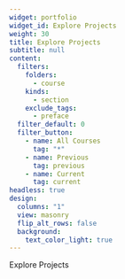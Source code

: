 ```yaml
---
widget: portfolio
widget_id: Explore Projects
weight: 30
title: Explore Projects
subtitle: null
content:
  filters:
    folders:
      - course
    kinds:
      - section
    exclude_tags:
      - preface
  filter_default: 0
  filter_button:
    - name: All Courses
      tag: "*"
    - name: Previous
      tag: previous
    - name: Current
      tag: current
headless: true
design:
  columns: "1"
  view: masonry
  flip_alt_rows: false
  background:
    text_color_light: true
---
```

Explore Projects